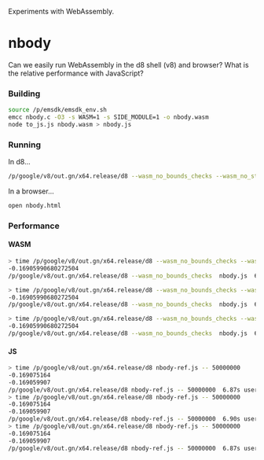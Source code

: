 Experiments with WebAssembly.

# nbody

Can we easily run WebAssembly in the d8 shell (v8) and browser?
What is the relative performance with JavaScript?

### Building

```zsh
source /p/emsdk/emsdk_env.sh
emcc nbody.c -O3 -s WASM=1 -s SIDE_MODULE=1 -o nbody.wasm
node to_js.js nbody.wasm > nbody.js
```

### Running

In d8...

```zsh
/p/google/v8/out.gn/x64.release/d8 --wasm_no_bounds_checks --wasm_no_stack_checks nbody.js
```

In a browser...

```zsh
open nbody.html
```

### Performance


#### WASM

```zsh
> time /p/google/v8/out.gn/x64.release/d8 --wasm_no_bounds_checks --wasm_no_stack_checks nbody.js
-0.16905990680272504
/p/google/v8/out.gn/x64.release/d8 --wasm_no_bounds_checks  nbody.js  6.59s user 0.02s system 99% cpu 6.614 total

> time /p/google/v8/out.gn/x64.release/d8 --wasm_no_bounds_checks --wasm_no_stack_checks nbody.js
-0.16905990680272504
/p/google/v8/out.gn/x64.release/d8 --wasm_no_bounds_checks  nbody.js  6.58s user 0.03s system 99% cpu 6.606 total

> time /p/google/v8/out.gn/x64.release/d8 --wasm_no_bounds_checks --wasm_no_stack_checks nbody.js
-0.16905990680272504
/p/google/v8/out.gn/x64.release/d8 --wasm_no_bounds_checks  nbody.js  6.57s user 0.03s system 99% cpu 6.597 total
```

#### JS

```zsh
> time /p/google/v8/out.gn/x64.release/d8 nbody-ref.js -- 50000000
-0.169075164
-0.169059907
/p/google/v8/out.gn/x64.release/d8 nbody-ref.js -- 50000000  6.87s user 0.02s system 99% cpu 6.898 total
> time /p/google/v8/out.gn/x64.release/d8 nbody-ref.js -- 50000000
-0.169075164
-0.169059907
/p/google/v8/out.gn/x64.release/d8 nbody-ref.js -- 50000000  6.90s user 0.03s system 99% cpu 6.926 total
> time /p/google/v8/out.gn/x64.release/d8 nbody-ref.js -- 50000000
-0.169075164
-0.169059907
/p/google/v8/out.gn/x64.release/d8 nbody-ref.js -- 50000000  6.87s user 0.02s system 99% cpu 6.897 total
```
